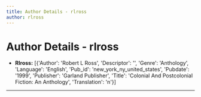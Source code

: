 ```yaml
---
title: Author Details - rlross
author: rlross
---
```


# Author Details - rlross

<ul>
    <li><strong>Rlross:</strong> [{'Author': 'Robert L Ross', 'Descriptor': '', 'Genre': 'Anthology', 'Language': 'English', 'Pub_id': 'new_york_ny_united_states', 'Pubdate': '1999', 'Publisher': 'Garland Publisher', 'Title': 'Colonial And Postcolonial Fiction: An Anthology', 'Translation': 'n'}]</li>
</ul>
<hr>